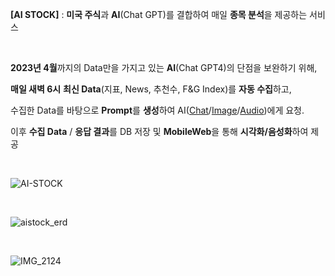 **[AI STOCK]** : **미국 주식**과 **AI**(Chat GPT)를 결합하여 매일 **종목 분석**을 제공하는 서비스

</br>

**2023년 4월**까지의 Data만을 가지고 있는 **AI**(Chat GPT4)의 단점을 보완하기 위해,

**매일 새벽 6시** **최신 Data**(지표, News, 추천수, F&G Index)를 **자동 수집**하고, 

수집한 Data를 바탕으로 **Prompt**를 **생성**하여 AI([Chat](https://platform.openai.com/docs/api-reference/chat)/[Image](https://platform.openai.com/docs/api-reference/images)/[Audio](https://platform.openai.com/docs/api-reference/audio))에게 요청.

이후 **수집 Data** / **응답 결과**를 DB 저장 및 **MobileWeb**을 통해 **시각화/음성화**하여 제공

</br>

![AI-STOCK](https://github.com/user-attachments/assets/21021dab-55b7-4869-9ddf-932786183e9a)

</br>

![aistock_erd](https://github.com/user-attachments/assets/68f25724-2a03-402a-adc7-89e169819937)

</br>

![IMG_2124](https://github.com/user-attachments/assets/0c5c6e4a-e90b-4e3d-9bf5-3741534238d4)
